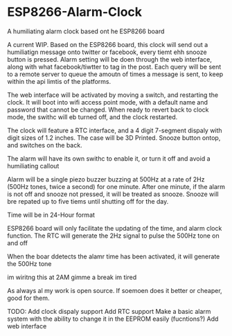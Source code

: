 # ESP8266-Alarm-Clock
A humiliating alarm clock based ont he ESP8266 board

A current WIP. Based on the ESP8266 board, this clock will send out a humiliatign message onto twitter or facebook, every tiemt ehh snooze button is pressed. Alarm setting will be doen through the web interface, along with what facebook/tiwtter to tag in the post. Each query will be sent to a remote server to queue the amoutn of times a message is sent, to keep within the api limtis of the platforms.

The web interface will be activated by moving a switch, and restarting the clock. It will boot into wifi access point mode, with a  default name and password that cannot be changed. When ready to revert back to clock mode, the swithc will eb turned off, and the clock restarted.

The clock will feature a RTC interface, and a 4 digit 7-segment dispaly with digit sizes of 1.2 inches.
The case will be 3D Printed. Snooze button ontop, and switches on the back.

The alarm will have its own swithc to enable it, or turn it off and avoid a humiliating callout

Alarm will be a single piezo buzzer buzzing at 500Hz at a rate of 2Hz (500Hz tones, twice a second) for one minute.
After one minute, if the alarm is not off and snooze not pressed, it will be treated as snooze. Snooze will bre repated up to five tiems until shutting off for the day.

Time will be in 24-Hour format

ESP8266 board will only facilitate the updating of the time, and alarm clock function. The RTC will generate the 2Hz signal to pulse the 500Hz tone on and off

When the boar ddetects the alamr time has been activated, it will generate the 500Hz tone

im wiritng this at 2AM gimme a break im tired

As always al my work is open source. If soemoen does it better or cheaper, good for them.

TODO:
Add clock dispaly support
Add RTC support
Make a basic alarm system with the ability to change it in the EEPROM easily (fucntions?)
Add web interface
